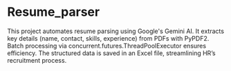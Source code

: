 # Resume_parser
This project automates resume parsing using Google's Gemini AI. It extracts key details (name, contact, skills, experience) from PDFs with PyPDF2. Batch processing via concurrent.futures.ThreadPoolExecutor ensures efficiency. The structured data is saved in an Excel file, streamlining HR’s recruitment process.
